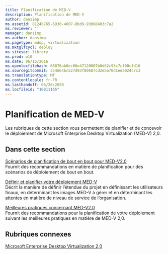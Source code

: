 ```yaml
---
title: Planification de MED-V
description: Planification de MED-V
author: dansimp
ms.assetid: 8124b765-6930-4607-8bd9-93068403c7a2
ms.reviewer: ''
manager: dansimp
ms.author: dansimp
ms.pagetype: mdop, virtualization
ms.mktglfcycl: deploy
ms.sitesec: library
ms.prod: w10
ms.date: 06/16/2016
ms.openlocfilehash: 68876ab0ec06e47120007b0d62c93c7cf00cfd16
ms.sourcegitcommit: 354664bc527d93f80687cd2eba70d1eea024c7c3
ms.translationtype: MT
ms.contentlocale: fr-FR
ms.lasthandoff: 06/26/2020
ms.locfileid: "10811165"
---
```

# Planification de MED-V


Les rubriques de cette section vous permettent de planifier et de concevoir le déploiement de Microsoft Enterprise Desktop Virtualization (MED-V) 2,0.

## Dans cette section


<a href="" id="end-to-end-planning-scenario-for-med-v-2-0"></a>[Scénarios de planification de bout en bout pour MED-V2.0](end-to-end-planning-scenario-for-med-v-20.md)  
Fournit des recommandations en matière de planification pour des scénarios de déploiement de bout en bout.

<a href="" id="define-and-plan-your-med-v-deployment"></a>[Définir et planifier votre déploiement MED-V](define-and-plan-your-med-v-deployment.md)  
Décrit la manière de définir l’étendue du projet en définissant les utilisateurs finaux, en déterminant les images MED-V à gérer et en déterminant les attentes en matière de niveau de service de l’organisation.

<a href="" id="med-v-2-0-best-practices"></a>[Meilleures pratiques concernant MED-V2.0](med-v-20-best-practices.md)  
Fournit des recommandations pour la planification de votre déploiement suivant les meilleures pratiques en matière de MED-V 2,0.

## Rubriques connexes


[Microsoft Enterprise Desktop Virtualization 2,0](index.md)

 

 





